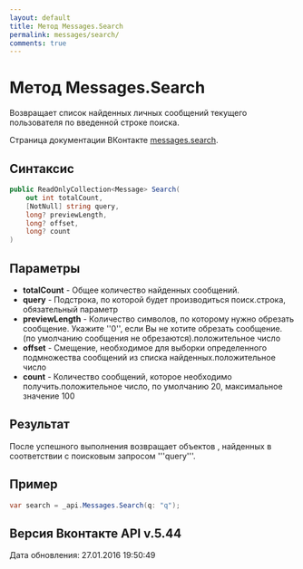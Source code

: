 ```yaml
---
layout: default
title: Метод Messages.Search
permalink: messages/search/
comments: true
---
```

# Метод Messages.Search
Возвращает список найденных личных сообщений текущего пользователя по введенной строке поиска.

Страница документации ВКонтакте [messages.search](https://vk.com/dev/messages.search).

## Синтаксис
``` csharp
public ReadOnlyCollection<Message> Search(
	out int totalCount,
	[NotNull] string query,
	long? previewLength,
	long? offset,
	long? count
)
```

## Параметры
+ **totalCount** - Общее количество найденных сообщений.
+ **query** - Подстрока, по которой будет производиться поиск.строка, обязательный параметр
+ **previewLength** - Количество символов, по которому нужно обрезать сообщение. Укажите &#39;&#39;0&#39;&#39;, если Вы не хотите обрезать сообщение. (по умолчанию сообщения не обрезаются).положительное число
+ **offset** - Смещение, необходимое для выборки определенного подмножества сообщений из списка найденных.положительное число
+ **count** - Количество сообщений, которое необходимо получить.положительное число, по умолчанию 20, максимальное значение 100

## Результат
После успешного выполнения возвращает  объектов , найденных в соответствии с поисковым запросом &#39;&#39;&#39;query&#39;&#39;&#39;.

## Пример
``` csharp
var search = _api.Messages.Search(q: "q");
```

## Версия Вконтакте API v.5.44
Дата обновления: 27.01.2016 19:50:49
